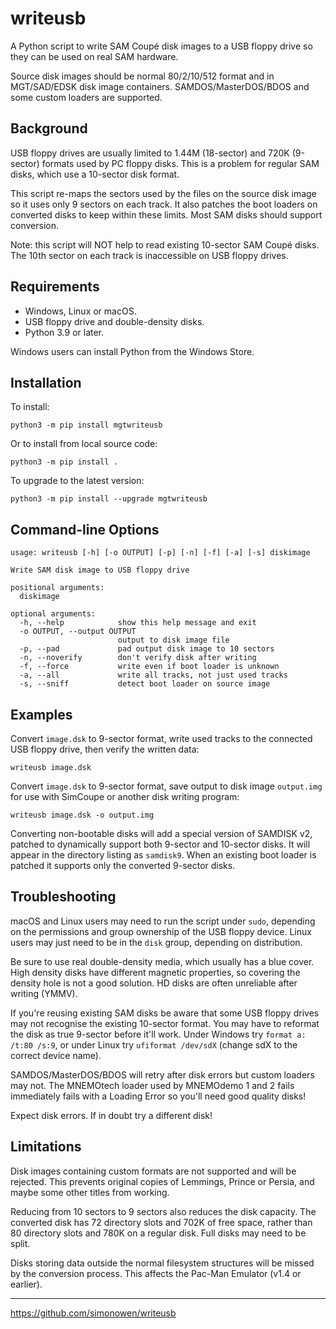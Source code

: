 # writeusb

A Python script to write SAM Coupé disk images to a USB floppy drive so they can
be used on real SAM hardware.

Source disk images should be normal 80/2/10/512 format and in MGT/SAD/EDSK disk
image containers. SAMDOS/MasterDOS/BDOS and some custom loaders are supported.

## Background

USB floppy drives are usually limited to 1.44M (18-sector) and 720K (9-sector)
formats used by PC floppy disks. This is a problem for regular SAM disks, which
use a 10-sector disk format.

This script re-maps the sectors used by the files on the source disk image so it
uses only 9 sectors on each track. It also patches the boot loaders on converted
disks to keep within these limits. Most SAM disks should support conversion.

Note: this script will NOT help to read existing 10-sector SAM Coupé disks. The
10th sector on each track is inaccessible on USB floppy drives.

## Requirements

- Windows, Linux or macOS.
- USB floppy drive and double-density disks.
- Python 3.9 or later.

Windows users can install Python from the Windows Store.

## Installation

To install:

```shell
python3 -m pip install mgtwriteusb
```

Or to install from local source code:

```shell
python3 -m pip install .
```

To upgrade to the latest version:

```shell
python3 -m pip install --upgrade mgtwriteusb
```

## Command-line Options

```text
usage: writeusb [-h] [-o OUTPUT] [-p] [-n] [-f] [-a] [-s] diskimage

Write SAM disk image to USB floppy drive

positional arguments:
  diskimage

optional arguments:
  -h, --help            show this help message and exit
  -o OUTPUT, --output OUTPUT
                        output to disk image file
  -p, --pad             pad output disk image to 10 sectors
  -n, --noverify        don't verify disk after writing
  -f, --force           write even if boot loader is unknown
  -a, --all             write all tracks, not just used tracks
  -s, --sniff           detect boot loader on source image
```

## Examples

Convert `image.dsk` to 9-sector format, write used tracks to the connected USB
floppy drive, then verify the written data:

```shell
writeusb image.dsk
```

Convert `image.dsk` to 9-sector format, save output to disk image `output.img`
for use with SimCoupe or another disk writing program:

```shell
writeusb image.dsk -o output.img
```

Converting non-bootable disks will add a special version of SAMDISK v2, patched
to dynamically support both 9-sector and 10-sector disks. It will appear in the
directory listing as `samdisk9`. When an existing boot loader is patched it
supports only the converted 9-sector disks.

## Troubleshooting

macOS and Linux users may need to run the script under `sudo`, depending on the
permissions and group ownership of the USB floppy device. Linux users may just
need to be in the `disk` group, depending on distribution.

Be sure to use real double-density media, which usually has a blue cover. High
density disks have different magnetic properties, so covering the density hole
is not a good solution. HD disks are often unreliable after writing (YMMV).

If you're reusing existing SAM disks be aware that some USB floppy drives may
not recognise the existing 10-sector format. You may have to reformat the disk
as true 9-sector before it'll work. Under Windows try `format a: /t:80 /s:9`, or
under Linux try `ufiformat /dev/sdX` (change sdX to the correct device name).

SAMDOS/MasterDOS/BDOS will retry after disk errors but custom loaders may not.
The MNEMOtech loader used by MNEMOdemo 1 and 2 fails immediately fails with a
Loading Error so you'll need good quality disks!

Expect disk errors. If in doubt try a different disk!

## Limitations

Disk images containing custom formats are not supported and will be rejected.
This prevents original copies of Lemmings, Prince or Persia, and maybe some
other titles from working.

Reducing from 10 sectors to 9 sectors also reduces the disk capacity. The
converted disk has 72 directory slots and 702K of free space, rather than 80
directory slots and 780K on a regular disk. Full disks may need to be split.

Disks storing data outside the normal filesystem structures will be missed by
the conversion process. This affects the Pac-Man Emulator (v1.4 or earlier).

----

<https://github.com/simonowen/writeusb>
